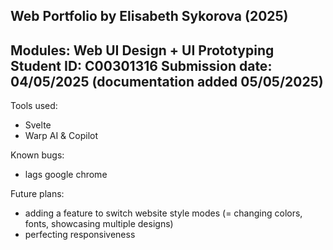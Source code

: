 Web Portfolio by Elisabeth Sykorova (2025)
------------------------------------------------------------
Modules: Web UI Design + UI Prototyping
Student ID: C00301316
Submission date: 04/05/2025 (documentation added 05/05/2025)
------------------------------------------------------------

Tools used:
- Svelte
- Warp AI & Copilot

Known bugs:
- lags google chrome
  
Future plans:
- adding a feature to switch website style modes
(= changing colors, fonts, showcasing multiple designs)
- perfecting responsiveness

